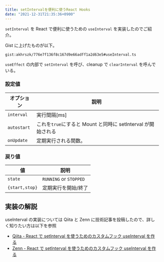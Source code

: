 ```yaml
---
title: setIntervalを便利に使うReact Hooks
date: "2021-12-31T21:35:36+0900"
---
```


`setInterval` を React で便利に使うための `useInterval` を実装したのでご紹介。

Gist に上げたものが以下。

`gist:akhrszk/776e7f136f8c167d9e66adff1a2d63e5#useInterval.ts`

`useEffect` の内部で `setInterval` を呼び、cleanup で `clearInterval` を呼んでいる。

### 設定値

| オプション  | 説明                                                         |
| ----------- | ------------------------------------------------------------ |
| `interval`  | 実行間隔[ms]                                                 |
| `autostart` | これを`true`にすると Mount と同時に setInterval が開始される |
| `onUpdate`  | 定期実行される関数。                                         |

### 戻り値

| 値             | 説明                   |
| -------------- | ---------------------- |
| `state`        | `RUNNING` or `STOPPED` |
| `{start,stop}` | 定期実行を開始/終了    |

## 実装の解説

useInterval の実装については Qiita と Zenn に技術記事を投稿したので、詳しく知りたい方は以下を参照

- [Qiita - React で setInterval を使うためのカスタムフック useInterval を作る](https://qiita.com/akhrszk/items/e7971a5db8fb718e8818)
- [Zenn - React で setInterval を使うためのカスタムフック useInterval を作る](https://zenn.dev/akhr_s/articles/065e18ab3c4883)
